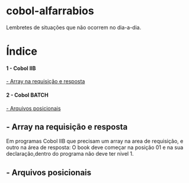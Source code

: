 # cobol-alfarrabios
Lembretes de situações que não ocorrem no dia-a-dia.

<h1>Índice</h1>
<h4>1 - Cobol IIB</h4>
<a href="#C1">- Array na requisição e resposta</a><br>
<h4>2 - Cobol BATCH</h4>
<a href="#C2">- Arquivos posicionais</a><br>

<h2> <a name="C1"> - Array na requisição e resposta</ a></h2>

  Em programas Cobol IIB que precisam um array na area de requisição, e outro na área de resposta: 
  O book deve começar na posição 01 e na sua declaração,dentro do programa não deve ter nivel 1. 

<h2> <a name="C2"> - Arquivos posicionais</ a></h2>
